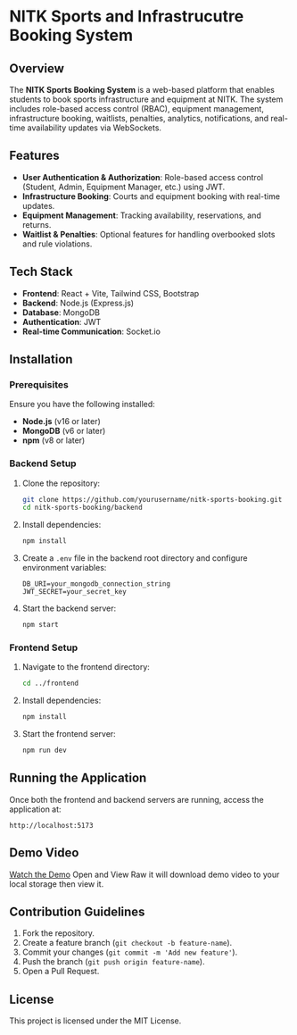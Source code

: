 # NITK Sports and Infrastrucutre Booking System

## Overview
The **NITK Sports Booking System** is a web-based platform that enables students to book sports infrastructure and equipment at NITK. The system includes role-based access control (RBAC), equipment management, infrastructure booking, waitlists, penalties, analytics, notifications, and real-time availability updates via WebSockets.

## Features
- **User Authentication & Authorization**: Role-based access control (Student, Admin, Equipment Manager, etc.) using JWT.
- **Infrastructure Booking**: Courts and equipment booking with real-time updates.
- **Equipment Management**: Tracking availability, reservations, and returns.
- **Waitlist & Penalties**: Optional features for handling overbooked slots and rule violations.

## Tech Stack
- **Frontend**: React + Vite, Tailwind CSS, Bootstrap
- **Backend**: Node.js (Express.js)
- **Database**: MongoDB
- **Authentication**: JWT
- **Real-time Communication**: Socket.io

## Installation

### Prerequisites
Ensure you have the following installed:
- **Node.js** (v16 or later)
- **MongoDB** (v6 or later)
- **npm** (v8 or later)

### Backend Setup
1. Clone the repository:
   ```bash
   git clone https://github.com/yourusername/nitk-sports-booking.git
   cd nitk-sports-booking/backend
   ```

2. Install dependencies:
   ```bash
   npm install
   ```

3. Create a `.env` file in the backend root directory and configure environment variables:
   ```env
   DB_URI=your_mongodb_connection_string
   JWT_SECRET=your_secret_key
   ```

4. Start the backend server:
   ```bash
   npm start
   ```

### Frontend Setup
1. Navigate to the frontend directory:
   ```bash
   cd ../frontend
   ```

2. Install dependencies:
   ```bash
   npm install
   ```

3. Start the frontend server:
   ```bash
   npm run dev
   ```

## Running the Application
Once both the frontend and backend servers are running, access the application at:
```
http://localhost:5173
```
## Demo Video
[Watch the Demo](Demo.mkv)
Open and View Raw it will download demo video to your local storage then view it.

## Contribution Guidelines
1. Fork the repository.
2. Create a feature branch (`git checkout -b feature-name`).
3. Commit your changes (`git commit -m 'Add new feature'`).
4. Push the branch (`git push origin feature-name`).
5. Open a Pull Request.

## License
This project is licensed under the MIT License.
